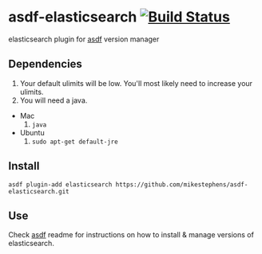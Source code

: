 # asdf-elasticsearch [![Build Status](http://drone.osterdev.com/api/badges/denisoster/asdf-elasticsearch/status.svg)](http://drone.osterdev.com/denisoster/asdf-elasticsearch)

elasticsearch plugin for [asdf](https://github.com/asdf-vm/asdf) version manager

## Dependencies
1. Your default ulimits will be low.  You'll most likely need to increase your ulimits.
1. You will need a java.
  * Mac
    1. ```java```
  * Ubuntu  
    1. ```sudo apt-get default-jre```

## Install
```
asdf plugin-add elasticsearch https://github.com/mikestephens/asdf-elasticsearch.git
```

## Use

Check [asdf](https://github.com/asdf-vm/asdf) readme for instructions on how to install & manage versions of elasticsearch.
